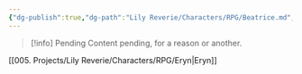 ```yaml
---
{"dg-publish":true,"dg-path":"Lily Reverie/Characters/RPG/Beatrice.md","permalink":"/lily-reverie/characters/rpg/beatrice/","created":"2023-06-29T02:56:48.200-03:00","updated":"2024-01-21T01:41:25.397-03:00"}
---
```



>[!info] Pending
>Content pending, for a reason or another.

[[005. Projects/Lily Reverie/Characters/RPG/Eryn\|Eryn]]